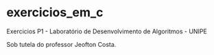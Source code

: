 # exercicios_em_c

Exercicios P1 - Laboratório de Desenvolvimento de Algoritmos - UNIPE

Sob tutela do professor Jeofton Costa.
